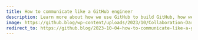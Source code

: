 ```yaml
---
title: How to communicate like a GitHub engineer
description: Learn more about how we use GitHub to build GitHub, how we turned our guiding communications principles into prescriptive practices to manage our internal communications signal-to-noise ratio, and how you can contribute to the ongoing conversation.
image: https://github.blog/wp-content/uploads/2023/10/Collaboration-DarkMode-2.png
redirect_to: https://github.blog/2023-10-04-how-to-communicate-like-a-github-engineer-our-principles-practices-and-tools/
---
```


